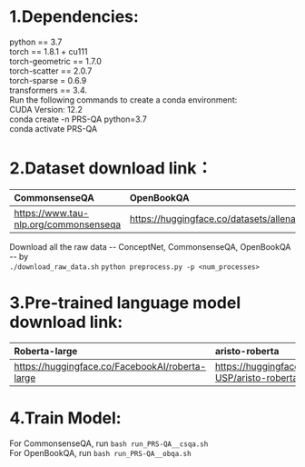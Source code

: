 1.Dependencies:
======================
python == 3.7 <br>
torch == 1.8.1 + cu111 <br>
torch-geometric == 1.7.0 <br>
torch-scatter == 2.0.7 <br>
torch-sparse = 0.6.9 <br>
transformers == 3.4. <br>
Run the following commands to create a conda environment: <br>
CUDA Version: 12.2 <br>
conda create -n PRS-QA python=3.7 <br>
conda activate PRS-QA <br>

2.Dataset download link：
=======================
| CommonsenseQA | OpenBookQA | medqa-usmle |  
| :--- | :--- | :--- |  
| https://www.tau-nlp.org/commonsenseqa | https://huggingface.co/datasets/allenai/openbookqa | https://github.com/jind11/MedQA |  


Download all the raw data -- ConceptNet, CommonsenseQA, OpenBookQA -- by <br>
```./download_raw_data.sh```
```python preprocess.py -p <num_processes>```


3.Pre-trained language model download link:
==========================================
| Roberta-large | aristo-roberta | SapBERT |  
| :--- | :---| :--- |  
| https://huggingface.co/FacebookAI/roberta-large | https://huggingface.co/LIAMF-USP/aristo-roberta | https://huggingface.co/cambridgeltl/SapBERT-from-PubMedBERT-fulltext |  

4.Train Model:
============================================
For CommonsenseQA, run
```bash run_PRS-QA__csqa.sh```<br>
For OpenBookQA, run
```bash run_PRS-QA__obqa.sh```
